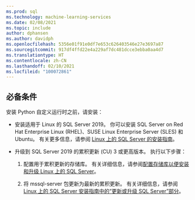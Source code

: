 ```yaml
---
ms.prod: sql
ms.technology: machine-learning-services
ms.date: 02/08/2021
ms.topic: include
author: dphansen
ms.author: davidph
ms.openlocfilehash: 5356e01f91e0df7e653c626403546e27e3697a87
ms.sourcegitcommit: 917df4ffd22e4a229af7dc481dcce3ebba0aa4d7
ms.translationtype: HT
ms.contentlocale: zh-CN
ms.lasthandoff: 02/10/2021
ms.locfileid: "100072861"
---
```

## <a name="prerequisites"></a>必备条件

安装 Python 自定义运行时之前，请安装：

+ 安装适用于 Linux 的 SQL Server 2019。 你可以安装 SQL Server on Red Hat Enterprise Linux (RHEL)、SUSE Linux Enterprise Server (SLES) 和 Ubuntu。 有关更多信息，请参阅 [Linux 上的 SQL Server 的安装指南](../../../linux/sql-server-linux-setup.md)。

+ 升级到 SQL Server 2019 的累积更新 (CU) 3 或更高版本。 执行以下步骤：
    1. 配置用于累积更新的存储库。 有关详细信息，请参阅[配置存储库以便安装和升级 Linux 上的 SQL Server](../../../linux/sql-server-linux-change-repo.md)。

    1. 将 mssql-server 包更新为最新的累积更新。 有关详细信息，请参阅 [Linux 上的 SQL Server 安装指南中的“更新或升级 SQL Server”部分](../../../linux/sql-server-linux-setup.md#upgrade)。
